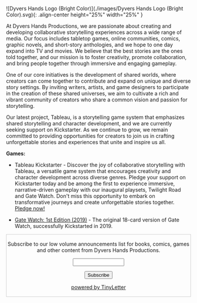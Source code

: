 ![Dyvers Hands Logo (Bright Color)](./images/Dyvers Hands Logo (Bright Color).svg){: .align-center height="25%" width="25%" }


At Dyvers Hands Productions, we are passionate about creating and developing collaborative storytelling experiences across a wide range of media. Our focus includes tabletop games, online communities, comics, graphic novels, and short-story anthologies, and we hope to one day expand into TV and movies. We believe that the best stories are the ones told together, and our mission is to foster creativity, promote collaboration, and bring people together through immersive and engaging gameplay.

One of our core initiatives is the development of shared worlds, where creators can come together to contribute and expand on unique and diverse story settings. By inviting writers, artists, and game designers to participate in the creation of these shared universes, we aim to cultivate a rich and vibrant community of creators who share a common vision and passion for storytelling.

Our latest project, Tableau, is a storytelling game system that emphasizes shared storytelling and character development, and we are currently seeking support on Kickstarter. As we continue to grow, we remain committed to providing opportunities for creators to join us in crafting unforgettable stories and experiences that unite and inspire us all.

**Games:**

- Tableau Kickstarter - Discover the joy of collaborative storytelling with Tableau, a versatile game system that encourages creativity and character development across diverse genres. Pledge your support on Kickstarter today and be among the first to experience immersive, narrative-driven gameplay with our inaugural playsets, Twilight Road and Gate Watch. Don't miss this opportunity to embark on transformative journeys and create unforgettable stories together. [Pledge now!](https://www.kickstarter.com/projects/christophera/tableau-twilight-road-and-gate-watch-playsets-quickstarter)

- [Gate Watch: 1st Edition (2019)](GateWatch) - The original 18-card version of Gate Watch, successfully Kickstarted in 2019.

<form style="border:1px solid #ccc;padding:3px;text-align:center;" action="https://tinyletter.com/DyversHands" method="post" target="popupwindow" onsubmit="window.open('https://tinyletter.com/DyversHands', 'popupwindow', 'scrollbars=yes,width=800,height=600');return true"><p><label for="tlemail">Subscribe to our low volume announcements list for books, comics, games<br/>and other content from Dyvers Hands Productions.</label></p><p><input type="text" style="width:140px" name="email" id="tlemail" /></p><input type="hidden" value="1" name="embed"/><input type="submit" value="Subscribe" /><p><a href="https://tinyletter.com" target="_blank">powered by TinyLetter</a></p></form>
